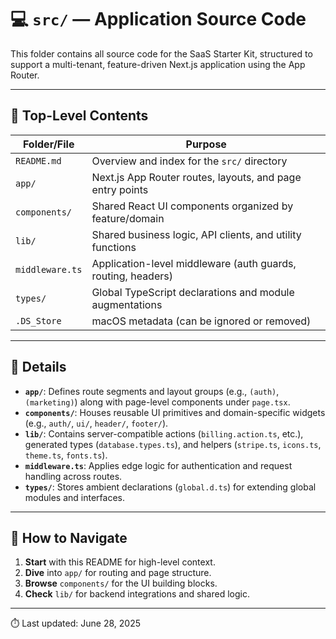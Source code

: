 # 💻 `src/` — Application Source Code

This folder contains all source code for the SaaS Starter Kit, structured to support a multi-tenant, feature-driven Next.js application using the App Router.

---

## 📂 Top-Level Contents

| Folder/File     | Purpose                                                        |
| --------------- | -------------------------------------------------------------- |
| `README.md`     | Overview and index for the `src/` directory                    |
| `app/`          | Next.js App Router routes, layouts, and page entry points      |
| `components/`   | Shared React UI components organized by feature/domain         |
| `lib/`          | Shared business logic, API clients, and utility functions      |
| `middleware.ts` | Application-level middleware (auth guards, routing, headers)   |
| `types/`        | Global TypeScript declarations and module augmentations        |
| `.DS_Store`     | macOS metadata (can be ignored or removed)                     |

---

## 📖 Details

- **`app/`**: Defines route segments and layout groups (e.g., `(auth)`, `(marketing)`) along with page-level components under `page.tsx`.  
- **`components/`**: Houses reusable UI primitives and domain-specific widgets (e.g., `auth/`, `ui/`, `header/`, `footer/`).  
- **`lib/`**: Contains server-compatible actions (`billing.action.ts`, etc.), generated types (`database.types.ts`), and helpers (`stripe.ts`, `icons.ts`, `theme.ts`, `fonts.ts`).  
- **`middleware.ts`**: Applies edge logic for authentication and request handling across routes.  
- **`types/`**: Stores ambient declarations (`global.d.ts`) for extending global modules and interfaces.  

---

## 🔧 How to Navigate

1. **Start** with this README for high-level context.  
2. **Dive** into `app/` for routing and page structure.  
3. **Browse** `components/` for the UI building blocks.  
4. **Check** `lib/` for backend integrations and shared logic.  

---

⏱️ Last updated: June 28, 2025
